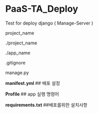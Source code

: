 # PaaS-TA_Deploy

Test for deploy django ( Manage-Server )

project_name

 ./project_name

 ./app_name

 .gitignore

 manage.py

 <b> manifest.yml </b> ## 배포 설정

 <b> Profile </b> ## app 실행 명령어

 <b> requirements.txt </b> ##배포를위한 설치사항
